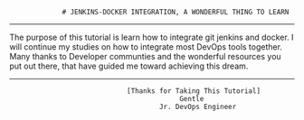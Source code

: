                  # JENKINS-DOCKER INTEGRATION, A WONDERFUL THING TO LEARN 
---
The purpose of this tutorial is learn how to integrate git jenkins and docker. 
I will continue my studies on how to integrate most DevOps tools together.
Many thanks to Developer communties and the wonderful resources you put out there, that have guided me toward achieving this dream.

---
                                 [Thanks for Taking This Tutorial]
                                              Gentle 
                                         Jr. DevOps Engineer

